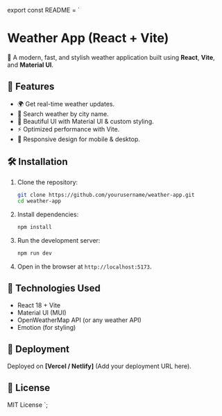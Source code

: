 export const README = `
# Weather App (React + Vite)

🚀 A modern, fast, and stylish weather application built using **React**, **Vite**, and **Material UI**.

## 🌟 Features
- 🌍 Get real-time weather updates.
- 📍 Search weather by city name.
- 🎨 Beautiful UI with Material UI & custom styling.
- ⚡ Optimized performance with Vite.
- 📱 Responsive design for mobile & desktop.

## 🛠️ Installation

1. Clone the repository:
   ```sh
   git clone https://github.com/yourusername/weather-app.git
   cd weather-app
   ```
2. Install dependencies:
   ```sh
   npm install
   ```
3. Run the development server:
   ```sh
   npm run dev
   ```
4. Open in the browser at `http://localhost:5173`.

## 🔧 Technologies Used
- React 18 + Vite
- Material UI (MUI)
- OpenWeatherMap API (or any weather API)
- Emotion (for styling)

## 🚀 Deployment
Deployed on **[Vercel / Netlify]** (Add your deployment URL here).

## 📜 License
MIT License
`;
